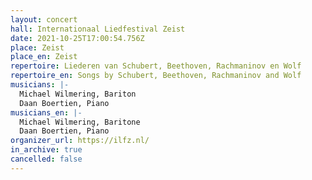 ```yaml
---
layout: concert
hall: Internationaal Liedfestival Zeist
date: 2021-10-25T17:00:54.756Z
place: Zeist
place_en: Zeist
repertoire: Liederen van Schubert, Beethoven, Rachmaninov en Wolf
repertoire_en: Songs by Schubert, Beethoven, Rachmaninov and Wolf
musicians: |-
  Michael Wilmering, Bariton
  Daan Boertien, Piano
musicians_en: |-
  Michael Wilmering, Baritone
  Daan Boertien, Piano
organizer_url: https://ilfz.nl/
in_archive: true
cancelled: false
---
```

